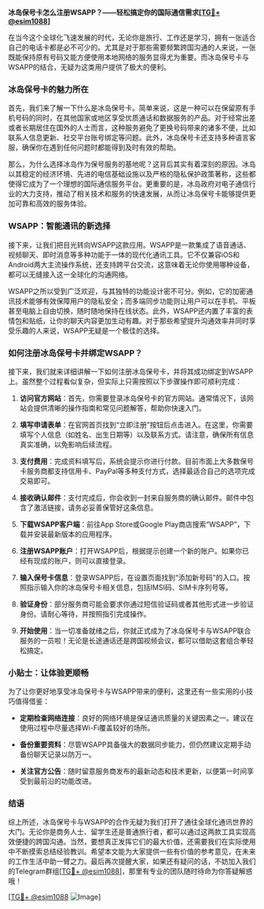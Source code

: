 **冰岛保号卡怎么注册WSAPP？——轻松搞定你的国际通信需求[[TG💪+ @esim1088](https://t.me/s/esim1088)]**

在当今这个全球化飞速发展的时代，无论你是旅行、工作还是学习，拥有一张适合自己的电话卡都是必不可少的。尤其是对于那些需要频繁跨国沟通的人来说，一张既能保持原有号码又能方便使用本地网络的服务显得尤为重要。而冰岛保号卡与WSAPP的结合，无疑为这类用户提供了极大的便利。

### 冰岛保号卡的魅力所在

首先，我们来了解一下什么是冰岛保号卡。简单来说，这是一种可以在保留原有手机号码的同时，在其他国家或地区享受优质通话和数据服务的产品。对于经常出差或者长期居住在国外的人士而言，这种服务避免了更换号码带来的诸多不便，比如联系人信息更新、社交平台账号绑定等问题。此外，冰岛保号卡还支持多种语言客服，确保你在遇到任何问题时都能得到及时有效的帮助。

那么，为什么选择冰岛作为保号服务的基地呢？这背后其实有着深刻的原因。冰岛以其稳定的经济环境、先进的电信基础设施以及严格的隐私保护政策著称，这些都使得它成为了一个理想的国际通信服务平台。更重要的是，冰岛政府对电子通信行业的大力支持，推动了相关技术和服务的快速发展，从而让冰岛保号卡能够提供更加可靠和高效的服务体验。

### WSAPP：智能通讯的新选择

接下来，让我们把目光转向WSAPP这款应用。WSAPP是一款集成了语音通话、视频聊天、即时消息等多种功能于一体的现代化通讯工具。它不仅兼容iOS和Android两大主流操作系统，还支持跨平台交流，这意味着无论你使用哪种设备，都可以无缝接入这一全球化的沟通网络。

WSAPP之所以受到广泛欢迎，与其独特的功能设计密不可分。例如，它的加密通讯技术能够有效保障用户的隐私安全；而多端同步功能则让用户可以在手机、平板甚至电脑上自由切换，随时随地保持在线状态。此外，WSAPP还内置了丰富的表情包和贴纸，让你的聊天内容更加生动有趣。对于那些希望提升沟通效率并同时享受乐趣的人来说，WSAPP无疑是一个极佳的选择。

### 如何注册冰岛保号卡并绑定WSAPP？

接下来，我们就来详细讲解一下如何注册冰岛保号卡，并将其成功绑定到WSAPP上。虽然整个过程看似复杂，但实际上只需按照以下步骤操作即可顺利完成：

1. **访问官方网站**：首先，你需要登录冰岛保号卡的官方网站。通常情况下，该网站会提供清晰的操作指南和常见问题解答，帮助你快速入门。
   
2. **填写申请表单**：在官网首页找到“立即注册”按钮后点击进入。在这里，你需要填写个人信息（如姓名、出生日期等）以及联系方式。请注意，确保所有信息真实准确，以免影响后续流程。

3. **支付费用**：完成资料填写后，系统会提示你进行付款。目前市面上大多数保号卡服务商都支持信用卡、PayPal等多种支付方式，选择最适合自己的选项完成交易即可。

4. **接收确认邮件**：支付完成后，你会收到一封来自服务商的确认邮件。邮件中包含了激活链接，请务必妥善保管好这条信息。

5. **下载WSAPP客户端**：前往App Store或Google Play商店搜索“WSAPP”，下载并安装最新版本的应用程序。

6. **注册WSAPP账户**：打开WSAPP后，根据提示创建一个新的账户。如果你已经有现成的账户，则可以直接登录。

7. **输入保号卡信息**：登录WSAPP后，在设置页面找到“添加新号码”的入口。按照指示输入你的冰岛保号卡相关信息，包括IMSI码、SIM卡序列号等。

8. **验证身份**：部分服务商可能会要求你通过短信验证码或者其他形式进一步验证身份。请耐心等待，并按照指引完成操作。

9. **开始使用**：当一切准备就绪之后，你就正式成为了冰岛保号卡与WSAPP联合服务的一员啦！无论是长途通话还是跨国视频会议，都可以借助这套组合拳轻松搞定。

### 小贴士：让体验更顺畅

为了让你更好地享受冰岛保号卡与WSAPP带来的便利，这里还有一些实用的小技巧值得借鉴：

- **定期检查网络连接**：良好的网络环境是保证通讯质量的关键因素之一。建议在使用过程中尽量选择Wi-Fi覆盖较好的场所。
  
- **备份重要资料**：尽管WSAPP具备强大的数据同步能力，但仍然建议定期手动备份聊天记录以防万一。

- **关注官方公告**：随时留意服务商发布的最新动态和技术更新，以便第一时间享受到最前沿的功能改进。

### 结语

综上所述，冰岛保号卡与WSAPP的合作无疑为我们打开了通往全球化通讯世界的大门。无论你是商务人士、留学生还是普通旅行者，都可以通过这两款工具实现高效便捷的跨国沟通。当然，要想真正发挥它们的最大价值，还需要我们在实际使用中不断摸索总结经验教训。希望本文能为大家提供一些有价值的参考意见，在未来的工作生活中助一臂之力。最后再次提醒大家，如果还有疑问的话，不妨加入我们的Telegram群组[[TG💪+ @esim1088](https://t.me/s/esim1088)]，那里有专业的团队随时待命为你答疑解惑哦！

[[TG💪+ @esim1088](https://t.me/s/esim1088) ![Image](https://i.postimg.cc/4NQfJmqS/Snipaste-2025-05-13-00-14-12.png)]